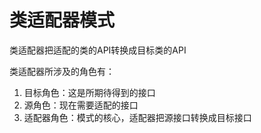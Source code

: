 # 类适配器模式

类适配器把适配的类的API转换成目标类的API

类适配器所涉及的角色有：

1. 目标角色：这是所期待得到的接口
2. 源角色：现在需要适配的接口
3. 适配器角色：模式的核心，适配器把源接口转换成目标接口


